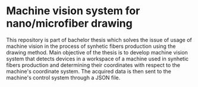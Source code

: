 # Machine vision system for nano/microfiber drawing
This repository is part of bachelor thesis which solves the issue of usage of machine vision in the process of synhetic fibers production using the drawing method. Main objective of the thesis is to develop machine vision system that detects devices in a workspace of a machine used in synhetic fibers production and determining their coordinates with respect to the machine's coordinate system. The acquired data is then sent to the machine's control system through a JSON file.
